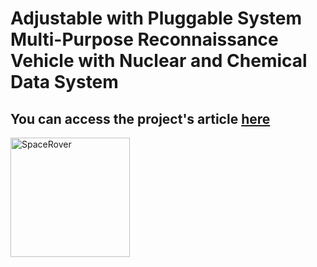 # Adjustable with Pluggable System Multi-Purpose Reconnaissance Vehicle with Nuclear and Chemical Data System
## You can access the project's article <a href="https://speacepedia.info/robotarticle">here
<img width="191" alt="SpaceRover" src="https://github.com/abcdaaaaaaaaa/Chernobyl/assets/108553778/5c79de09-41b3-4e51-b2ba-a0353fad612d">


